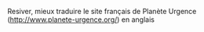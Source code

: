 Resiver, mieux traduire le site français de Planète Urgence (http://www.planete-urgence.org/) en anglais

